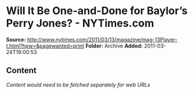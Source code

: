 # Will It Be One-and-Done for Baylor’s Perry Jones? - NYTimes.com

**Source:** http://www.nytimes.com/2011/03/13/magazine/mag-13Player-t.html?hpw=&pagewanted=print
**Folder:** Archive
**Added:** 2011-03-24T19:00:53




## Content
*Content would need to be fetched separately for web URLs*
